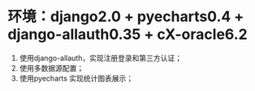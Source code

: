 # 环境：django2.0 + pyecharts0.4 + django-allauth0.35 + cX-oracle6.2

1. 使用django-allauth，实现注册登录和第三方认证；
2. 使用多数据源配置；
3. 使用pyecharts 实现统计图表展示；
